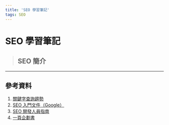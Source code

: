 ```yaml
---
title: 'SEO 學習筆記'
tags: SEO 
---
```

# SEO 學習筆記

>## SEO 簡介<br>

---
## 參考資料

1.  [關鍵字查詢趨勢](https://trends.google.com.tw/trends/?geo=TW)  
2.  [SEO 入門文件（Google）](https://static.googleusercontent.com/media/www.google.cn/zh-TW/cn/intl/zh-TW/webmasters/docs/search-engine-optimization-starter-guide-zh-tw.pdf) 
3.  [SEO 開發人員指南](https://developers.google.com/search/docs/guides/get-started)
4.  [一頁企劃書](https://www.evernote.com/shard/s590/sh/525a309a-4a71-4195-b095-89bdaf048084/0af34220efd6a66f19adc31a2d400a3d)
    